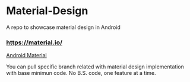 # Material-Design
A repo to showcase material design in Android

### https://material.io/
[Android Material](https://material.io/develop/android)

You can pull specific branch related with material design implementation with base minimun code. No B.S. code, one feature at a time.
